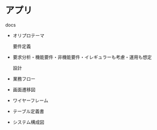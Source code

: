 # アプリ

docs
- オリプロテーマ  

  要件定義
- 要求分析・機能要件・非機能要件・イレギュラーも考慮・運用も想定

  設計
- 業務フロー
- 画面遷移図
- ワイヤーフレーム
- テーブル定義書
- システム構成図